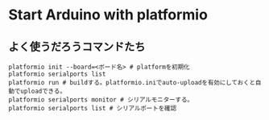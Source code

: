 # Start Arduino with platformio

## よく使うだろうコマンドたち
```
platformio init --board=<ボード名> # platformを初期化
platformio serialports list
platformio run # buildする。platformio.iniでauto-uploadを有効にしておくと自動でuploadできる。
platformio serialports monitor # シリアルモニターする。
platformio serialports list # シリアルポートを確認
```
